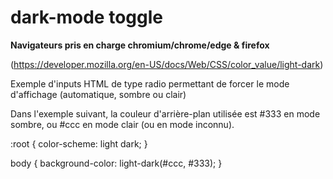 # dark-mode toggle

**Navigateurs pris en charge chromium/chrome/edge & firefox**

(https://developer.mozilla.org/en-US/docs/Web/CSS/color_value/light-dark)

Exemple d'inputs HTML de type radio permettant de forcer le mode d'affichage (automatique, sombre ou clair)

Dans l'exemple suivant, la couleur d'arrière-plan utilisée est #333 en mode sombre, ou #ccc en mode clair (ou en mode inconnu).

:root {
  color-scheme: light dark;
}

body {
  background-color: light-dark(#ccc, #333);
}
